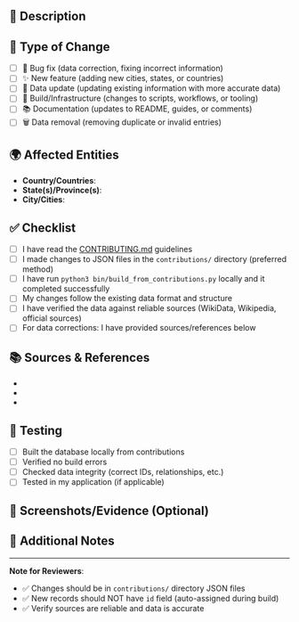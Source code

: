 ## 📝 Description

<!-- Provide a brief description of the changes in this PR -->

## 🎯 Type of Change

<!-- Please check the relevant option(s) -->

- [ ] 🐛 Bug fix (data correction, fixing incorrect information)
- [ ] ✨ New feature (adding new cities, states, or countries)
- [ ] 📝 Data update (updating existing information with more accurate data)
- [ ] 🔧 Build/Infrastructure (changes to scripts, workflows, or tooling)
- [ ] 📚 Documentation (updates to README, guides, or comments)
- [ ] 🗑️ Data removal (removing duplicate or invalid entries)

## 🌍 Affected Entities

<!-- List the countries, states, or cities affected by this change -->

- **Country/Countries**:
- **State(s)/Province(s)**:
- **City/Cities**:

## ✅ Checklist

<!-- Please check all that apply -->

- [ ] I have read the [CONTRIBUTING.md](../.github/CONTRIBUTING.md) guidelines
- [ ] I made changes to JSON files in the `contributions/` directory (preferred method)
- [ ] I have run `python3 bin/build_from_contributions.py` locally and it completed successfully
- [ ] My changes follow the existing data format and structure
- [ ] I have verified the data against reliable sources (WikiData, Wikipedia, official sources)
- [ ] For data corrections: I have provided sources/references below

## 📚 Sources & References

<!-- Provide links to WikiData, Wikipedia, or official sources that support your changes -->

-
-
-

## 🧪 Testing

<!-- Describe how you tested your changes -->

- [ ] Built the database locally from contributions
- [ ] Verified no build errors
- [ ] Checked data integrity (correct IDs, relationships, etc.)
- [ ] Tested in my application (if applicable)

## 📸 Screenshots/Evidence (Optional)

<!-- If applicable, add screenshots or evidence of the issue being fixed -->

## 💬 Additional Notes

<!-- Any additional information that reviewers should know -->

---

**Note for Reviewers**:
- ✅ Changes should be in `contributions/` directory JSON files
- ✅ New records should NOT have `id` field (auto-assigned during build)
- ✅ Verify sources are reliable and data is accurate
